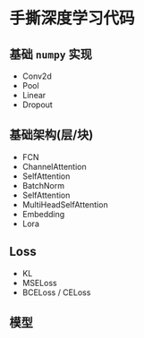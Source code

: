 # 手撕深度学习代码

## 基础 `numpy` 实现
- Conv2d
- Pool
- Linear
- Dropout
##  基础架构(层/块)
- FCN
- ChannelAttention
- SelfAttention
- BatchNorm
- SelfAttention
- MultiHeadSelfAttention
- Embedding
- Lora
## Loss 
- KL
- MSELoss
- BCELoss / CELoss
## 模型